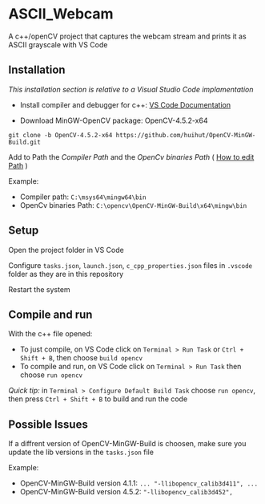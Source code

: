 # ASCII_Webcam
A c++/openCV project that captures the webcam stream and prints it as ASCII grayscale with VS Code

## Installation
*This installation section is relative to a Visual Studio Code implamentation*

- Install compiler and debugger for c++: [VS Code Documentation](https://code.visualstudio.com/docs/languages/cpp)

- Download MinGW-OpenCV package: OpenCV-4.5.2-x64
```
git clone -b OpenCV-4.5.2-x64 https://github.com/huihut/OpenCV-MinGW-Build.git
```

Add to Path the *Compiler Path* and the *OpenCv binaries Path* ( [How to edit Path](https://www.howtogeek.com/118594/how-to-edit-your-system-path-for-easy-command-line-access/) )

Example:
- Compiler path: ```C:\msys64\mingw64\bin```
- OpenCv binaries Path: ```C:\opencv\OpenCV-MinGW-Build\x64\mingw\bin```

## Setup
Open the project folder in VS Code

Configure `tasks.json`, `launch.json`, `c_cpp_properties.json` files in `.vscode` folder as they are in this repository

Restart the system

## Compile and run
With the c++ file opened:
- To just compile, on VS Code click on `Terminal > Run Task` or `Ctrl + Shift + B`, then choose `build opencv`
- To compile and run, on VS Code click on `Terminal > Run Task` then choose `run opencv`

*Quick tip:* in `Terminal > Configure Default Build Task` choose `run opencv`, then press `Ctrl + Shift + B` to build and run the code

## Possible Issues
If a diffrent version of OpenCV-MinGW-Build is choosen, make sure you update the lib versions in the `tasks.json` file

Example:
- OpenCV-MinGW-Build version 4.1.1: ```...
"-llibopencv_calib3d411",
...```
- OpenCV-MinGW-Build version 4.5.2: ```"-llibopencv_calib3d452",```
